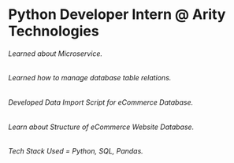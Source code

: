# Python Developer Intern @ Arity Technologies

###### Learned about Microservice.

###### Learned how to manage database table relations.

###### Developed Data Import Script for eCommerce Database.

###### Learn about Structure of eCommerce Website Database.

###### Tech Stack Used = Python, SQL, Pandas.
